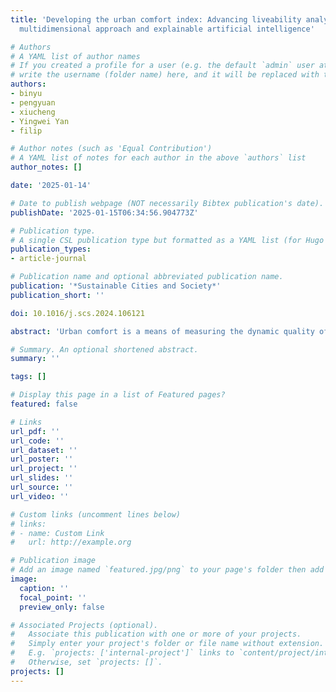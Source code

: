```yaml
---
title: 'Developing the urban comfort index: Advancing liveability analytics with a
  multidimensional approach and explainable artificial intelligence'

# Authors
# A YAML list of author names
# If you created a profile for a user (e.g. the default `admin` user at `content/authors/admin/`), 
# write the username (folder name) here, and it will be replaced with their full name and linked to their profile.
authors:
- binyu
- pengyuan
- xiucheng
- Yingwei Yan
- filip

# Author notes (such as 'Equal Contribution')
# A YAML list of notes for each author in the above `authors` list
author_notes: []

date: '2025-01-14'

# Date to publish webpage (NOT necessarily Bibtex publication's date).
publishDate: '2025-01-15T06:34:56.904773Z'

# Publication type.
# A single CSL publication type but formatted as a YAML list (for Hugo requirements).
publication_types:
- article-journal

# Publication name and optional abbreviated publication name.
publication: '*Sustainable Cities and Society*'
publication_short: ''

doi: 10.1016/j.scs.2024.106121

abstract: 'Urban comfort is a means of measuring the dynamic quality of urban life as an outcome of the interaction between humans and urban environments, capturing spatio-temporal phenomena in cities. We design a multidimensional urban comfort framework encompassing 44 features, to comprehensively represent urban living environments, based on 3D urban morphology, socio-economic features, human perception, and environmental factors. We develop a graph-based approach to measure urban comfort through an index and explain its driving forces by exploiting spatial relationships between urban comfort and surrounding features. Explainable artificial intelligence (XAI) is leveraged to interpret feature importance and inherent complexity in urban contexts, advancing conventional methods that are limited to linear relationships. We implement the framework in Amsterdam, generating a city-wide comfort index. Compared to the baseline random forest model, our graph-based approach demonstrates competitive performance in measuring the urban comfort index, achieving an MAE of 1.03, an RMSE of 2.04, and an R-squared value of 93.6%. Meanwhile, we visualise how the urban comfort index changes across quarters, examining the spatio-temporal dynamics at the neighbourhood level. Furthermore, we employ XAI to explain the positive and negative impacts of urban features by categorising neighbourhoods into high and low-comfort groups, indicating the varied contributions of urban features. Exploring the usability of the urban comfort index, we simulate various urban strategies in a neighbourhood of interest benefiting from urban digital twins (e.g. improving air quality to mitigate its negative impact on urban comfort). The urban comfort study demonstrates the potential to address information gaps by incorporating multidimensional features in cities, thereby providing insights into understanding and interpreting local comfort. It can further serve as an instrument to inform neighbourhood design, suggest feasible strategies, and indicate far-reaching implications for urban health and wellbeing.'

# Summary. An optional shortened abstract.
summary: ''

tags: []

# Display this page in a list of Featured pages?
featured: false

# Links
url_pdf: ''
url_code: ''
url_dataset: ''
url_poster: ''
url_project: ''
url_slides: ''
url_source: ''
url_video: ''

# Custom links (uncomment lines below)
# links:
# - name: Custom Link
#   url: http://example.org

# Publication image
# Add an image named `featured.jpg/png` to your page's folder then add a caption below.
image:
  caption: ''
  focal_point: ''
  preview_only: false

# Associated Projects (optional).
#   Associate this publication with one or more of your projects.
#   Simply enter your project's folder or file name without extension.
#   E.g. `projects: ['internal-project']` links to `content/project/internal-project/index.md`.
#   Otherwise, set `projects: []`.
projects: []
---
```


